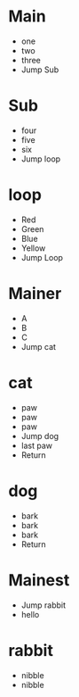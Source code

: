 # Main 

* one 
* two
* three
* Jump Sub

# Sub 
* four 
* five 
* six 
* Jump loop 


# loop 
*  Red 
* Green 
* Blue 
* Yellow 
* Jump Loop 



# Mainer 
* A 
* B
* C 
* Jump cat 


# cat 
* paw 
* paw 
* paw 
* Jump dog 
* last paw 
* Return 

# dog 
* bark 
* bark 
* bark 
* Return 

# Mainest 
* Jump rabbit 
* hello 

# rabbit 
* nibble 
* nibble 

